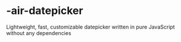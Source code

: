 # -air-datepicker
Lightweight, fast, customizable datepicker written in pure JavaScript without any dependencies
